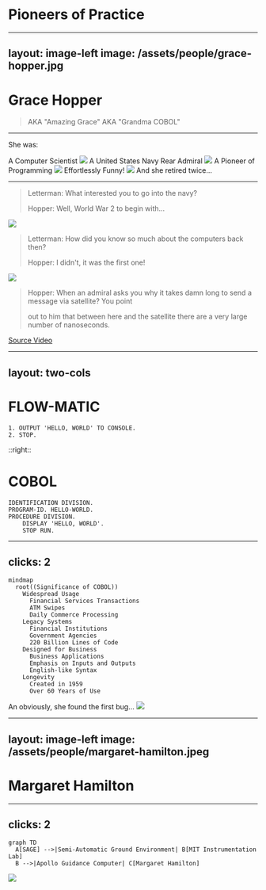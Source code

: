 # Pioneers of Practice

---
layout: image-left
image: /assets/people/grace-hopper.jpg
---

# Grace Hopper

> AKA "Amazing Grace" AKA "Grandma COBOL"

<!--
- Grace Hopper was a computer scientist and United States Navy rear admiral. She was one of the
  first programmers of the Harvard Mark I computer in 1944 and invented the first compiler for a
  computer programming language. She popularized the idea of machine-independent programming
  languages, which led to the development of COBOL, an early high-level programming language still
  in use today.
-->

---

She was:

<v-click>

<v-drag pos="23,124,315,_">
A Computer Scientist
<img src="/assets/grace-hopper-cs.jpg" style="border-radius: 8%;">
</v-drag>

</v-click>

<v-click>
<v-drag pos="367,74,201,_">
A United States Navy Rear Admiral
<img src="/assets/grace-hopper-admiral.webp" style="border-radius: 8%;">
</v-drag>
</v-click>

<v-click>
<v-drag pos="595,39,295,_">
A Pioneer of Programming
<img src="/assets/grace-hopper-cobol.png" style="border-radius: 8%;">
</v-drag>
</v-click>

<v-click>
<v-drag pos="606,261,280,_">
Effortlessly Funny!
<img src="/assets/grace-hopper-letterman.jpg" style="border-radius: 8%;">
</v-drag>
</v-click>

<v-click>
<v-drag pos="78,455,315,_">
And she retired twice...
</v-drag>
</v-click>

<!--
- She was called back to duty twice after retiring from the Navy.
-->

---

> Letterman: What interested you to go into the navy?
>
> Hopper: Well, World War 2 to begin with...

<v-drag pos="550,284,327,_">
    <img src="/assets/grace-hopper-i-did-not.gif" style="border-radius: 8%;">
</v-drag>


> Letterman: How did you know so much about the computers back then?
>
> Hopper: I didn't, it was the first one!


<v-drag pos="112,284,327,_">
    <img src="/assets/grace-hopper-nanoseconds.gif" style="border-radius: 8%;">
</v-drag>


> Hopper: When an admiral asks you why it takes damn long to send a message via satellite? You point
>
> out to him that between here and the satellite there are a very large number of nanoseconds.

[Source Video](https://www.youtube.com/watch?v=oE2uls6iIEU)

<!--
- She was a professor of mathematics at Vassar College. You can see from the Letterman video that
  she was great at explaining complex ideas in a simple way.
-->

---
layout: two-cols
---

# FLOW-MATIC

```
1. OUTPUT 'HELLO, WORLD' TO CONSOLE.
2. STOP.
```

::right::

# COBOL

```
IDENTIFICATION DIVISION.
PROGRAM-ID. HELLO-WORLD.
PROCEDURE DIVISION.
    DISPLAY 'HELLO, WORLD'.
    STOP RUN.
```

<!--
- FLOW-MATIC was the first English-like data processing language.
- COBOL was specifically created for business applications, with an emphasis on inputs and outputs.
- It uses English-like syntax to make it more readable and self-documenting.
- Created in 1959, COBOL has been in use for over 60 years.
- It has adapted to changing business needs and technological advancements over the decades.
- COBOL was designed to be portable across different computer systems, which was revolutionary at the time.
-->

---
clicks: 2
---

<div v-if="$slidev.nav.clicks === 0">

```mermaid
mindmap
  root((Significance of COBOL))
    Widespread Usage
      Financial Services Transactions
      ATM Swipes
      Daily Commerce Processing
    Legacy Systems
      Financial Institutions
      Government Agencies
      220 Billion Lines of Code
    Designed for Business
      Business Applications
      Emphasis on Inputs and Outputs
      English-like Syntax
    Longevity
      Created in 1959
      Over 60 Years of Use
```

</div>

<div v-if="$slidev.nav.clicks === 1">

<v-drag pos="297,94,407,_">
An obviously, she found the first bug...
<img src="/assets/grace-hopper-bug.jpg" style="border-radius: 8%;">
</v-drag>


</div>

<!--
- With COBOL, she also implemented the first compiler.
- She advocated for standardization of programming languages, and machine independence.
- She considers building the first compiler as her greatest achievement, other than teaching young
  people.
-->

---
layout: image-left
image: /assets/people/margaret-hamilton.jpeg
---

# Margaret Hamilton

<!--

- She is among the people who helped humans go to the moon and back, she developed robust error
  detection and prevention systems, and gave us a job title.
- She was the lead software engineer for the Apollo space program and she made important
  advancements in software engineering, in fact, she coined the term "software engineering".

-->

---
clicks: 2
---

```mermaid
graph TD
  A[SAGE] -->|Semi-Automatic Ground Environment| B[MIT Instrumentation Lab]
  B -->|Apollo Guidance Computer| C[Margaret Hamilton]
```

<div v-if="$slidev.nav.clicks === 1">

<v-drag pos="297,94,407,_">
<img src="/assets/apollo-guidance-computer.jpg" style="border-radius: 8%;">
</v-drag>


</div>

<!--
- When she first started, they gave her a program which nobody could figure out or run. The person
  who wrote it took delight in writing his comments in Greek and Latin. And she was able to get it
  to work and print out answers in Greek and Latin.
-->
